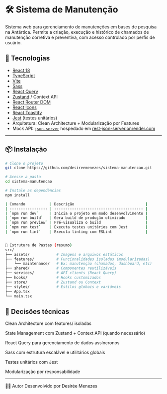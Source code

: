 # 🛠️ Sistema de Manutenção

Sistema web para gerenciamento de manutenções em bases de pesquisa na Antártica. 
Permite a criação, execução e histórico de chamados de manutenção corretiva e preventiva, com acesso controlado por perfis de usuário.

## 🚀 Tecnologias

- [React 18](https://reactjs.org/)
- [TypeScript](https://www.typescriptlang.org/)
- [Vite](https://vitejs.dev/)
- [Sass](https://sass-lang.com/)
- [React Query](https://react-query.tanstack.com/)
- [Zustand](https://zustand-demo.pmnd.rs/) / Context API
- [React Router DOM](https://reactrouter.com/)
- [React Icons](https://react-icons.github.io/react-icons/)
- [React Toastify](https://fkhadra.github.io/react-toastify/)
- [Jest](https://jestjs.io/) (testes unitários)
- Arquitetura: Clean Architecture + Modularização por Features
- Mock API: [`json-server`](https://github.com/typicode/json-server) hospedado em [rest-json-server.onrender.com](https://rest-json-server.onrender.com/)

---

## 📦 Instalação

```bash
# Clone o projeto
git clone https://github.com/desireemenezes/sistema-manutencao.git

# Acesse a pasta
cd sistema-manutencao

# Instale as dependências
npm install

| Comando           | Descrição                                |
| ----------------- | ---------------------------------------- |
| `npm run dev`     | Inicia o projeto em modo desenvolvimento |
| `npm run build`   | Gera build de produção otimizado         |
| `npm run preview` | Pré-visualiza o build                    |
| `npm run test`    | Executa testes unitários com Jest        |
| `npm run lint`    | Executa linting com ESLint               |


🧱 Estrutura de Pastas (resumo)
src/
├── assets/            # Imagens e arquivos estáticos
├── features/          # Funcionalidades isoladas (modularizadas)
│   └── maintenance/   # Ex: manutenção (chamados, dashboard, etc)
├── shared/            # Componentes reutilizáveis
├── services/          # API clients (React Query)
├── hooks/             # Hooks customizados
├── store/             # Zustand ou Context
├── styles/            # Estilos globais e variáveis
├── App.tsx
└── main.tsx
````

## 🧠 Decisões técnicas
Clean Architecture com features/ isoladas

State Management com Zustand + Context API (quando necessário)

React Query para gerenciamento de dados assíncronos

Sass com estrutura escalável e utilitários globais

Testes unitários com Jest

Modularização por responsabilidade

---

🧑‍💻 Autor
Desenvolvido por Desirée Menezes
